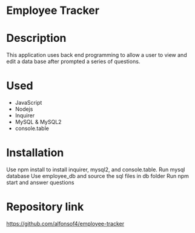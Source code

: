 # Employee Tracker
# Description
This application uses back end programming to allow a user to view and edit a data base after prompted a series of questions.
# Used
* JavaScript
* Nodejs
* Inquirer
* MySQL & MySQL2
* console.table
# Installation
Use npm install to install inquirer, mysql2, and console.table.
Run mysql database
Use employee_db and source the sql files in db folder
Run npm start and answer questions
# Repository link
https://github.com/alfonsof4/employee-tracker
